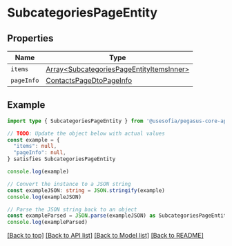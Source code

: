 
# SubcategoriesPageEntity


## Properties

Name | Type
------------ | -------------
`items` | [Array&lt;SubcategoriesPageEntityItemsInner&gt;](SubcategoriesPageEntityItemsInner.md)
`pageInfo` | [ContactsPageDtoPageInfo](ContactsPageDtoPageInfo.md)

## Example

```typescript
import type { SubcategoriesPageEntity } from '@usesofia/pegasus-core-api-sdk'

// TODO: Update the object below with actual values
const example = {
  "items": null,
  "pageInfo": null,
} satisfies SubcategoriesPageEntity

console.log(example)

// Convert the instance to a JSON string
const exampleJSON: string = JSON.stringify(example)
console.log(exampleJSON)

// Parse the JSON string back to an object
const exampleParsed = JSON.parse(exampleJSON) as SubcategoriesPageEntity
console.log(exampleParsed)
```

[[Back to top]](#) [[Back to API list]](../README.md#api-endpoints) [[Back to Model list]](../README.md#models) [[Back to README]](../README.md)


